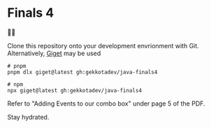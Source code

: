 # Finals 4

🥅🫘

Clone this repository onto your development envrionment with Git. Alternatively,
[Giget](https://github.com/unjs/giget) may be used

```pwsh
# pnpm
pnpm dlx giget@latest gh:gekkotadev/java-finals4

# npm
npx giget@latest gh:gekkotadev/java-finals4
```

Refer to "Adding Events to our combo box" under page 5 of the PDF.

Stay hydrated.

